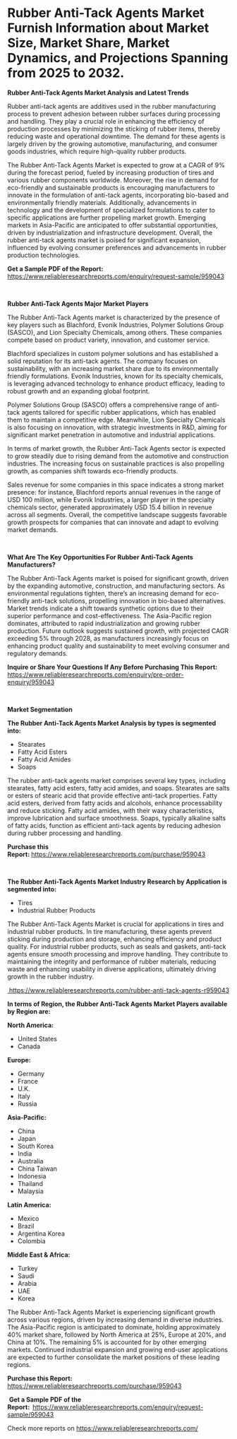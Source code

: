 <p><h1>Rubber Anti-Tack Agents Market Furnish Information about Market Size, Market Share, Market Dynamics, and Projections Spanning from 2025 to 2032.</h1></p><p><strong>Rubber Anti-Tack Agents Market Analysis and Latest Trends</strong></p>
<p><p>Rubber anti-tack agents are additives used in the rubber manufacturing process to prevent adhesion between rubber surfaces during processing and handling. They play a crucial role in enhancing the efficiency of production processes by minimizing the sticking of rubber items, thereby reducing waste and operational downtime. The demand for these agents is largely driven by the growing automotive, manufacturing, and consumer goods industries, which require high-quality rubber products.</p><p>The Rubber Anti-Tack Agents Market is expected to grow at a CAGR of 9% during the forecast period, fueled by increasing production of tires and various rubber components worldwide. Moreover, the rise in demand for eco-friendly and sustainable products is encouraging manufacturers to innovate in the formulation of anti-tack agents, incorporating bio-based and environmentally friendly materials. Additionally, advancements in technology and the development of specialized formulations to cater to specific applications are further propelling market growth. Emerging markets in Asia-Pacific are anticipated to offer substantial opportunities, driven by industrialization and infrastructure development. Overall, the rubber anti-tack agents market is poised for significant expansion, influenced by evolving consumer preferences and advancements in rubber production technologies.</p></p>
<p><strong>Get a Sample PDF of the Report:&nbsp;</strong> <a href="https://www.reliableresearchreports.com/enquiry/request-sample/959043?utm_campaign=2030&utm_medium=2&utm_source=Github&utm_content=ia&utm_term=21032025&utm_id=rubber-anti-tack-agents">https://www.reliableresearchreports.com/enquiry/request-sample/959043</a></p>
<p>&nbsp;</p>
<p><strong>Rubber Anti-Tack Agents Major Market Players</strong></p>
<p><p>The Rubber Anti-Tack Agents market is characterized by the presence of key players such as Blachford, Evonik Industries, Polymer Solutions Group (SASCO), and Lion Specialty Chemicals, among others. These companies compete based on product variety, innovation, and customer service.</p><p>Blachford specializes in custom polymer solutions and has established a solid reputation for its anti-tack agents. The company focuses on sustainability, with an increasing market share due to its environmentally friendly formulations. Evonik Industries, known for its specialty chemicals, is leveraging advanced technology to enhance product efficacy, leading to robust growth and an expanding global footprint.</p><p>Polymer Solutions Group (SASCO) offers a comprehensive range of anti-tack agents tailored for specific rubber applications, which has enabled them to maintain a competitive edge. Meanwhile, Lion Specialty Chemicals is also focusing on innovation, with strategic investments in R&D, aiming for significant market penetration in automotive and industrial applications.</p><p>In terms of market growth, the Rubber Anti-Tack Agents sector is expected to grow steadily due to rising demand from the automotive and construction industries. The increasing focus on sustainable practices is also propelling growth, as companies shift towards eco-friendly products.</p><p>Sales revenue for some companies in this space indicates a strong market presence: for instance, Blachford reports annual revenues in the range of USD 100 million, while Evonik Industries, a larger player in the specialty chemicals sector, generated approximately USD 15.4 billion in revenue across all segments. Overall, the competitive landscape suggests favorable growth prospects for companies that can innovate and adapt to evolving market demands.</p></p>
<p>&nbsp;</p>
<p><strong>What Are The Key Opportunities For Rubber Anti-Tack Agents Manufacturers?</strong></p>
<p><p>The Rubber Anti-Tack Agents market is poised for significant growth, driven by the expanding automotive, construction, and manufacturing sectors. As environmental regulations tighten, there’s an increasing demand for eco-friendly anti-tack solutions, propelling innovation in bio-based alternatives. Market trends indicate a shift towards synthetic options due to their superior performance and cost-effectiveness. The Asia-Pacific region dominates, attributed to rapid industrialization and growing rubber production. Future outlook suggests sustained growth, with projected CAGR exceeding 5% through 2028, as manufacturers increasingly focus on enhancing product quality and sustainability to meet evolving consumer and regulatory demands.</p></p>
<p><strong>Inquire or Share Your Questions If Any Before Purchasing This Report:</strong> <a href="https://www.reliableresearchreports.com/enquiry/pre-order-enquiry/959043?utm_campaign=2030&utm_medium=2&utm_source=Github&utm_content=ia&utm_term=21032025&utm_id=rubber-anti-tack-agents">https://www.reliableresearchreports.com/enquiry/pre-order-enquiry/959043</a></p>
<p>&nbsp;</p>
<p><strong>Market Segmentation</strong></p>
<p><strong>The Rubber Anti-Tack Agents Market Analysis by types is segmented into:</strong></p>
<p><ul><li>Stearates</li><li>Fatty Acid Esters</li><li>Fatty Acid Amides</li><li>Soaps</li></ul></p>
<p><p>The rubber anti-tack agents market comprises several key types, including stearates, fatty acid esters, fatty acid amides, and soaps. Stearates are salts or esters of stearic acid that provide effective anti-tack properties. Fatty acid esters, derived from fatty acids and alcohols, enhance processability and reduce sticking. Fatty acid amides, with their waxy characteristics, improve lubrication and surface smoothness. Soaps, typically alkaline salts of fatty acids, function as efficient anti-tack agents by reducing adhesion during rubber processing and handling.</p></p>
<p><strong>Purchase this Report:&nbsp;</strong><a href="https://www.reliableresearchreports.com/purchase/959043?utm_campaign=2030&utm_medium=2&utm_source=Github&utm_content=ia&utm_term=21032025&utm_id=rubber-anti-tack-agents">https://www.reliableresearchreports.com/purchase/959043</a></p>
<p>&nbsp;</p>
<p><strong>The Rubber Anti-Tack Agents Market Industry Research by Application is segmented into:</strong></p>
<p><ul><li>Tires</li><li>Industrial Rubber Products</li></ul></p>
<p><p>The Rubber Anti-Tack Agents Market is crucial for applications in tires and industrial rubber products. In tire manufacturing, these agents prevent sticking during production and storage, enhancing efficiency and product quality. For industrial rubber products, such as seals and gaskets, anti-tack agents ensure smooth processing and improve handling. They contribute to maintaining the integrity and performance of rubber materials, reducing waste and enhancing usability in diverse applications, ultimately driving growth in the rubber industry.</p></p>
<p><a href="https://www.reliableresearchreports.com/rubber-anti-tack-agents-r959043?utm_campaign=2030&utm_medium=2&utm_source=Github&utm_content=ia&utm_term=21032025&utm_id=rubber-anti-tack-agents">&nbsp;https://www.reliableresearchreports.com/rubber-anti-tack-agents-r959043</a></p>
<p><strong>In terms of Region, the Rubber Anti-Tack Agents Market Players available by Region are:</strong></p>
<p>
    <p> <strong> North America: </strong>
        <ul>
            <li>United States</li>
            <li>Canada</li>
        </ul>
        </p> 
    <p> <strong> Europe: </strong>
        <ul>
            <li>Germany</li>
            <li>France</li>
            <li>U.K.</li>
            <li>Italy</li>
            <li>Russia</li>
        </ul>
        </p> 
    <p> <strong> Asia-Pacific: </strong>
        <ul>
            <li>China</li>
            <li>Japan</li>
            <li>South Korea</li>
            <li>India</li>
            <li>Australia</li>
            <li>China Taiwan</li>
            <li>Indonesia</li>
            <li>Thailand</li>
            <li>Malaysia</li>
        </ul>
        </p> 
    <p> <strong> Latin America: </strong>
        <ul>
            <li>Mexico</li>
            <li>Brazil</li>
            <li>Argentina Korea</li>
            <li>Colombia</li>
        </ul>
        </p> 
    <p> <strong> Middle East & Africa: </strong>
        <ul>
            <li>Turkey</li>
            <li>Saudi</li>
            <li>Arabia</li>
            <li>UAE</li>
            <li>Korea</li>
        </ul>
    </p>
    </p>
<p><p>The Rubber Anti-Tack Agents Market is experiencing significant growth across various regions, driven by increasing demand in diverse industries. The Asia-Pacific region is anticipated to dominate, holding approximately 40% market share, followed by North America at 25%, Europe at 20%, and China at 10%. The remaining 5% is accounted for by other emerging markets. Continued industrial expansion and growing end-user applications are expected to further consolidate the market positions of these leading regions.</p></p>
<p><strong>Purchase this Report: </strong><a href="https://www.reliableresearchreports.com/purchase/959043?utm_campaign=2030&utm_medium=2&utm_source=Github&utm_content=ia&utm_term=21032025&utm_id=rubber-anti-tack-agents">https://www.reliableresearchreports.com/purchase/959043</a></p>
<p>&nbsp;<strong>Get a Sample PDF of the Report:&nbsp;&nbsp;</strong><a href="https://www.reliableresearchreports.com/enquiry/request-sample/959043?utm_campaign=2030&utm_medium=2&utm_source=Github&utm_content=ia&utm_term=21032025&utm_id=rubber-anti-tack-agents">https://www.reliableresearchreports.com/enquiry/request-sample/959043</a></p>
<p><strong></strong></p>
<p>Check more reports on <a href="https://www.reliableresearchreports.com/?utm_campaign=2030&utm_medium=2&utm_source=Github&utm_content=ia&utm_term=21032025&utm_id=rubber-anti-tack-agents">https://www.reliableresearchreports.com/</a></p>